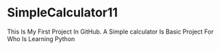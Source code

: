 # SimpleCalculator11
This Is My First Project In GitHub. A Simple calculator Is Basic Project For Who Is Learning Python
